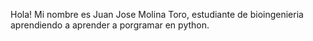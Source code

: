 Hola!
Mi nombre es Juan Jose Molina Toro, estudiante de bioingenieria aprendiendo a aprender a porgramar en python.
